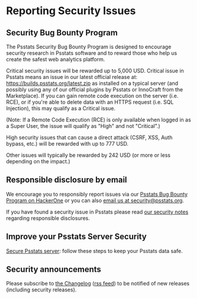 # Reporting Security Issues

## Security Bug Bounty Program

The Psstats Security Bug Bounty Program is designed to encourage security research in Psstats software and to reward those who help us create the safest web analytics platform. 

Critical security issues will be rewarded up to 5,000 USD. Critical issue in Psstats means an issue in our latest official release at: https://builds.psstats.org/latest.zip as installed on a typical server (and possibly using any of our official plugins by Psstats or InnoCraft from the Marketplace). If you can gain remote code execution on the server (i.e. RCE), or if you're able to delete data with an HTTPS request (i.e. SQL Injection), this may qualify as a Critical issue.

(Note: If a Remote Code Execution (RCE) is only available when logged in as a Super User, the issue will qualify as "High" and not "Critical".)

High security issues that can cause a direct attack (CSRF, XSS, Auth bypass, etc.) will be rewarded with up to 777 USD.

Other issues will typically be rewarded by 242 USD (or more or less depending on the impact.)


## Responsible disclosure by email


We encourage you to responsibly report issues via our [Psstats Bug Bounty Program on HackerOne](https://hackerone.com/psstats) or you can also 
[email us at security@psstats.org](mailto:security@psstats.org?subject=Reporting%20Vulnerability%20in%20Psstats).

If you have found a security issue in Psstats please read [our security notes](https://n3rds.work/security/) regarding responsible disclosures.


## Improve your Psstats Server Security 

[Secure Psstats server](https://n3rds.work/docs/security/): follow these steps to keep your Psstats data safe.

## Security announcements

Please subscribe to [the Changelog](https://n3rds.work/changelog/) ([rss feed](https://n3rds.work/changelog/feed/)) to be notified of new releases (including security releases).
